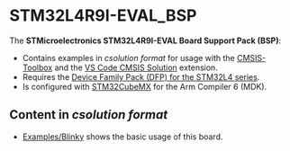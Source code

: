 # STM32L4R9I-EVAL_BSP

The **STMicroelectronics STM32L4R9I-EVAL Board Support Pack (BSP)**:

- Contains examples in *csolution format* for usage with the [CMSIS-Toolbox](https://github.com/Open-CMSIS-Pack/cmsis-toolbox/blob/main/docs/README.md) and the  [VS Code CMSIS Solution](https://marketplace.visualstudio.com/items?itemName=Arm.cmsis-csolution) extension.
- Requires the [Device Family Pack (DFP) for the STM32L4 series](https://www.keil.arm.com/packs/stm32l4xx_dfp-keil).
- Is configured with [STM32CubeMX](https://www.st.com/en/development-tools/stm32cubemx.html) for the Arm Compiler 6 (MDK).

## Content in *csolution format*

- [Examples/Blinky](https://github.com/Open-CMSIS-Pack/STM32L4R9I-EVAL_BSP/tree/main/Examples/Blinky) shows the basic usage of this board.
